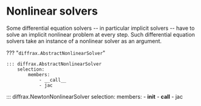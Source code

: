 # Nonlinear solvers

Some differential equation solvers -- in particular implicit solvers -- have to solve an implicit nonlinear problem at every step. Such differential equation solvers take an instance of a nonlinear solver as an argument.

??? "`diffrax.AbstractNonlinearSolver`"

    ::: diffrax.AbstractNonlinearSolver
        selection:
            members:
                - __call__
                - jac

::: diffrax.NewtonNonlinearSolver
    selection:
        members:
            - __init__
            - __call__
            - jac
